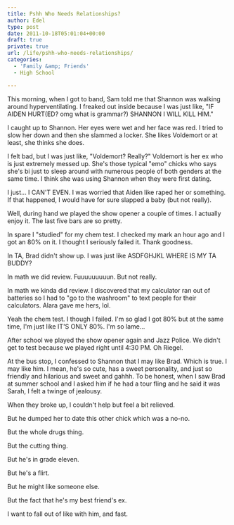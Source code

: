 ```yaml
---
title: Pshh Who Needs Relationships?
author: Edel
type: post
date: 2011-10-18T05:01:04+00:00
draft: true
private: true
url: /life/pshh-who-needs-relationships/
categories:
  - 'Family &amp; Friends'
  - High School

---
```

This morning, when I got to band, Sam told me that Shannon was walking around hyperventilating. I freaked out inside because I was just like, "IF AIDEN HURT(ED? omg what is grammar?) SHANNON I WILL KILL HIM."

I caught up to Shannon. Her eyes were wet and her face was red. I tried to slow her down and then she slammed a locker. She likes Voldemort or at least, she thinks she does.

I felt bad, but I was just like, "Voldemort? Really?" Voldemort is her ex who is just extremely messed up. She's those typical "emo" chicks who says she's bi just to sleep around with numerous people of both genders at the same time. I think she was using Shannon when they were first dating.

I just... I CAN'T EVEN. I was worried that Aiden like raped her or something. If that happened, I would have for sure slapped a baby (but not really).

Well, during hand we played the show opener a couple of times. I actually enjoy it. The last five bars are so pretty.

In spare I "studied" for my chem test. I checked my mark an hour ago and I got an 80% on it. I thought I seriously failed it. Thank goodness.

In TA, Brad didn't show up. I was just like ASDFGHJKL WHERE IS MY TA BUDDY?

In math we did review. Fuuuuuuuuun. But not really.

In math we kinda did review. I discovered that my calculator ran out of batteries so I had to "go to the washroom" to text people for their calculators. Alara gave me hers, lol.

Yeah the chem test. I though I failed. I'm so glad I got 80% but at the same time, I'm just like IT'S ONLY 80%. I'm so lame...

After school we played the show opener again and Jazz Police. We didn't get to test because we played right until 4:30 PM. Oh Riegel.

At the bus stop, I confessed to Shannon that I may like Brad. Which is true. I may like him. I mean, he's so cute, has a sweet personality, and just so friendly and hilarious and sweet and gahhh. To be honest, when I saw Brad at summer school and I asked him if he had a tour fling and he said it was Sarah, I felt a twinge of jealousy.

When they broke up, I couldn't help but feel a bit relieved.

But he dumped her to date this other chick which was a no-no.

But the whole drugs thing.

But the cutting thing.

But he's in grade eleven.

But he's a flirt.

But he might like someone else.

But the fact that he's my best friend's ex.

I want to fall out of like with him, and fast.


